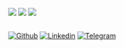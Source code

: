<p>
    <img src="https://github-readme-stats.vercel.app/api?username=nohaapav&count_private=true&show_icons=true&line_height=25&icon_color=30a14f" />
    <img src="https://github-readme-stats.vercel.app/api/top-langs/?username=nohaapav&layout=compact&langs_count=8&card_width=245" />
    <img src="https://github-readme-streak-stats.herokuapp.com/?user=nohaapav" />
</p>

<h2></h2>

[![Github](https://img.shields.io/badge/-Github-000?style=for-the-badge&logo=Github&logoColor=white)](https://github.com/nohaapav)
[![Linkedin](https://img.shields.io/badge/-LinkedIn-blue?style=for-the-badge&logo=Linkedin&logoColor=white)](https://www.linkedin.com/in/pavol-noha-0220184a/)
[![Telegram](https://img.shields.io/badge/-Telegram-32afed?style=for-the-badge&logo=Telegram&logoColor=white)](https://t.me/nohaapav/)
